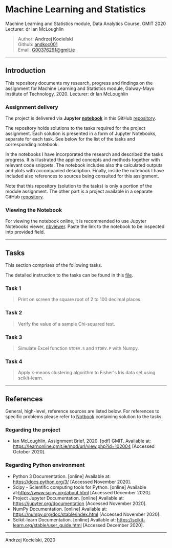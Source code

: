# Machine Learning and Statistics

Machine Learning and Statistics module, Data Analytics Course, GMIT 2020  
Lecturer: dr Ian McLoughlin

>Author: **Andrzej Kocielski**  
>Github: [andkoc001](https://github.com/andkoc001/)  
>Email: G00376291@gmit.ie

___

## Introduction

This repository documents my research, progress and findings on the assignment for Machine Learning and Statistics module, Galway-Mayo Institute of Technology, 2020. Lecturer: dr Ian McLoughlin

### Assignment  delivery

The project is delivered via **Jupyter [notebook](https://github.com/andkoc001/Machine-Learning-and-Statistics/blob/main/MLaS-Tasks.ipynb)** in this GitHub [repository](https://github.com/andkoc001/Machine-Learning-and-Statistics.git).

The repository holds solutions to the tasks required for the project assignment. Each solution is presented in a form of Jupyter Notebooks, separate for each task. See below for the list of the tasks and corresponding notebook.

In the notebooks I have incorporated the research and described the tasks progress. It is illustrated the applied concepts and methods together with relevant code snippets. The notebook includes also the calculated outputs and plots with accompanied description. Finally, inside the notebook I have included also references to sources being consulted for this assignment.

Note that this repository (solution to the tasks) is only a portion of the module assignment. The other part is a project available in a separate GitHub [repository](https://github.com/andkoc001/Machine-Learning-and-Statistics-Project.git).

### Viewing the Notebook

For viewing the notebook online, it is recommended to use Jupyter Notebooks viewer, [nbviewer](https://nbviewer.jupyter.org/). Paste the link to the notebook to be inspected into provided field.

___

## Tasks

This section comprises of the following tasks.

The detailed instruction to the tasks can be found in this [file](https://github.com/andkoc001/Machine-Learning-and-Statistics/blob/main/assessment.pdf).

### Task 1

> Print on screen the square root of 2 to 100 decimal places.

### Task 2

> Verify the value of a sample Chi-squared test.

### Task 3

> Simulate Excel function `STDEV.S` and `STDEV.P` with Numpy.

### Task 4

> Apply k-means clustering algorithm to Fisher's Iris data set using scikit-learn.

___

## References

General, high-level, reference sources are listed below. For references to specific problems please refer to [Notbook](https://github.com/andkoc001/Machine-Learning-and-Statistics/blob/main/MLaS-Tasks.ipynb) containing solution to the tasks.

### Regarding the project

- Ian McLoughlin, Assignment Brief, 2020. [pdf] GMIT. Available at: <https://learnonline.gmit.ie/mod/url/view.php?id=102004> [Accessed October 2020].

### Regarding Python environment

- Python 3 Documentation. [online] Available at: <https://docs.python.org/3/> [Accessed November 2020].
- Scipy - Scientific computing tools for Python.  [online] Available at:<https://www.scipy.org/about.html> [Accessed December 2020].
- Project Jupyter Documentation. [online] Available at: <https://jupyter.org/documentation> [Accessed November 2020].
- NumPy Documentation. [online] Available at: <https://numpy.org/doc/stable/index.html> [Accessed November 2020].
- Scikit-learn Documentation. [online] Available at: <https://scikit-learn.org/stable/user_guide.html> [Accessed December 2020].

___
Andrzej Kocielski, 2020
